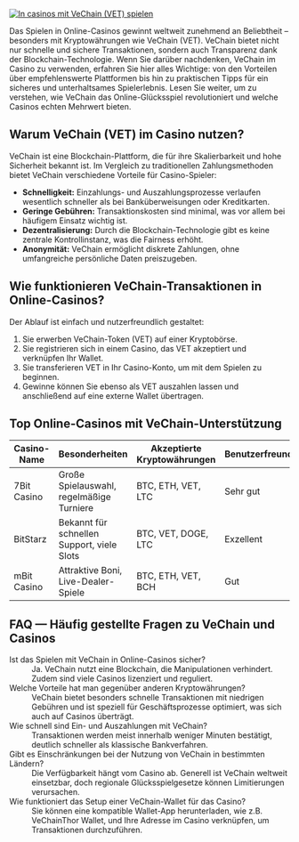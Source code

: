 [![In casinos mit VeChain (VET) spielen](https://123-caf.pages.dev/gitsignup.png)](https://vrmoo.ru/Bt82HjjY)

<p>Das Spielen in Online-Casinos gewinnt weltweit zunehmend an Beliebtheit – besonders mit Kryptowährungen wie VeChain (VET). VeChain bietet nicht nur schnelle und sichere Transaktionen, sondern auch Transparenz dank der Blockchain-Technologie. Wenn Sie darüber nachdenken, VeChain im Casino zu verwenden, erfahren Sie hier alles Wichtige: von den Vorteilen über empfehlenswerte Plattformen bis hin zu praktischen Tipps für ein sicheres und unterhaltsames Spielerlebnis. Lesen Sie weiter, um zu verstehen, wie VeChain das Online-Glücksspiel revolutioniert und welche Casinos echten Mehrwert bieten.</p>  <h2>Warum VeChain (VET) im Casino nutzen?</h2> <p>VeChain ist eine Blockchain-Plattform, die für ihre Skalierbarkeit und hohe Sicherheit bekannt ist. Im Vergleich zu traditionellen Zahlungsmethoden bietet VeChain verschiedene Vorteile für Casino-Spieler:</p> <ul>   <li><strong>Schnelligkeit:</strong> Einzahlungs- und Auszahlungsprozesse verlaufen wesentlich schneller als bei Banküberweisungen oder Kreditkarten.</li>   <li><strong>Geringe Gebühren:</strong> Transaktionskosten sind minimal, was vor allem bei häufigem Einsatz wichtig ist.</li>   <li><strong>Dezentralisierung:</strong> Durch die Blockchain-Technologie gibt es keine zentrale Kontrollinstanz, was die Fairness erhöht.</li>   <li><strong>Anonymität:</strong> VeChain ermöglicht diskrete Zahlungen, ohne umfangreiche persönliche Daten preiszugeben.</li> </ul>  <h2>Wie funktionieren VeChain-Transaktionen in Online-Casinos?</h2> <p>Der Ablauf ist einfach und nutzerfreundlich gestaltet:</p> <ol>   <li>Sie erwerben VeChain-Token (VET) auf einer Kryptobörse.</li>   <li>Sie registrieren sich in einem Casino, das VET akzeptiert und verknüpfen Ihr Wallet.</li>   <li>Sie transferieren VET in Ihr Casino-Konto, um mit dem Spielen zu beginnen.</li>   <li>Gewinne können Sie ebenso als VET auszahlen lassen und anschließend auf eine externe Wallet übertragen.</li> </ol>  <h2>Top Online-Casinos mit VeChain-Unterstützung</h2> <table>   <thead>     <tr>       <th>Casino-Name</th>       <th>Besonderheiten</th>       <th>Akzeptierte Kryptowährungen</th>       <th>Benutzerfreundlichkeit</th>     </tr>   </thead>   <tbody>     <tr>       <td>7Bit Casino</td>       <td>Große Spielauswahl, regelmäßige Turniere</td>       <td>BTC, ETH, VET, LTC</td>       <td>Sehr gut</td>     </tr>     <tr>       <td>BitStarz</td>       <td>Bekannt für schnellen Support, viele Slots</td>       <td>BTC, VET, DOGE, LTC</td>       <td>Exzellent</td>     </tr>     <tr>       <td>mBit Casino</td>       <td>Attraktive Boni, Live-Dealer-Spiele</td>       <td>BTC, ETH, VET, BCH</td>       <td>Gut</td>     </tr>   </tbody> </table>  <h2>FAQ — Häufig gestellte Fragen zu VeChain und Casinos</h2> <dl>   <dt>Ist das Spielen mit VeChain in Online-Casinos sicher?</dt>   <dd>Ja. VeChain nutzt eine Blockchain, die Manipulationen verhindert. Zudem sind viele Casinos lizenziert und reguliert.</dd>      <dt>Welche Vorteile hat man gegenüber anderen Kryptowährungen?</dt>   <dd>VeChain bietet besonders schnelle Transaktionen mit niedrigen Gebühren und ist speziell für Geschäftsprozesse optimiert, was sich auch auf Casinos überträgt.</dd>      <dt>Wie schnell sind Ein- und Auszahlungen mit VeChain?</dt>   <dd>Transaktionen werden meist innerhalb weniger Minuten bestätigt, deutlich schneller als klassische Bankverfahren.</dd>      <dt>Gibt es Einschränkungen bei der Nutzung von VeChain in bestimmten Ländern?</dt>   <dd>Die Verfügbarkeit hängt vom Casino ab. Generell ist VeChain weltweit einsetzbar, doch regionale Glücksspielgesetze können Limitierungen verursachen.</dd>      <dt>Wie funktioniert das Setup einer VeChain-Wallet für das Casino?</dt>   <dd>Sie können eine kompatible Wallet-App herunterladen, wie z.B. VeChainThor Wallet, und Ihre Adresse im Casino verknüpfen, um Transaktionen durchzuführen.</dd> </dl>
